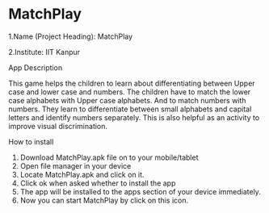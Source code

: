 MatchPlay
=========

1.Name (Project Heading): MatchPlay

2.Institute: IIT Kanpur

App Description

This game helps the children to learn about differentiating between Upper case and lower case and numbers. 
The children have to match the lower case alphabets with Upper case alphabets. And to match numbers with numbers. 
They learn to differentiate between small alphabets and capital letters and identify numbers separately. 
This is also helpful as an activity to improve visual discrimination.

How to install

1. Download MatchPlay.apk file on to your mobile/tablet
2. Open file manager in your device
3. Locate MatchPlay.apk and click on it.
4. Click ok when asked whether  to  install  the  app
5. The app will be installed to the apps section of your device immediately.
6. Now you can start  MatchPlay  by click on this icon.

